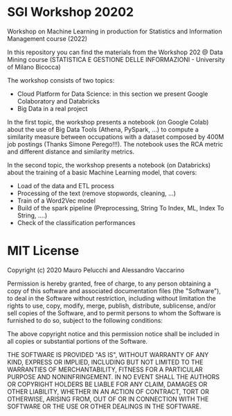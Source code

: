 # SGI Workshop 20202

Workshop on Machine Learning in production for Statistics and Information Management course (2022)


In this repository you can find the materials from the Workshop 202 @ Data Mining course (STATISTICA E GESTIONE DELLE INFORMAZIONI - University of Milano Bicocca)

The workshop consists of two topics:

- Cloud Platform for Data Science: in this section we present Google Colaboratory and Databricks
- Big Data in a real project

In the first topic, the workshop presents a notebook (on Google Colab) about the use of Big Data Tools (Athena, PySpark, ...) to compute a similarity measure between occupations
with a dataset composed by 400M job postings (Thanks Simone Perego!!!). The notebook uses the RCA metric and different distance and similarity metrics.


In the second topic, the workshop presents a notebook (on Databricks) about the training of a basic Machine Learning model, that covers:

- Load of the data and ETL process
- Processing of the text (remove stopwords, cleaning, ...)
- Train of a Word2Vec model
- Build of the spark pipeline (Preprocessing, String To Index, ML, Index To String, ....)
- Check of the classification performances


# MIT License

Copyright (c) 2020 Mauro Pelucchi and Alessandro Vaccarino

Permission is hereby granted, free of charge, to any person obtaining a copy
of this software and associated documentation files (the "Software"), to deal
in the Software without restriction, including without limitation the rights
to use, copy, modify, merge, publish, distribute, sublicense, and/or sell
copies of the Software, and to permit persons to whom the Software is
furnished to do so, subject to the following conditions:

The above copyright notice and this permission notice shall be included in all
copies or substantial portions of the Software.

THE SOFTWARE IS PROVIDED "AS IS", WITHOUT WARRANTY OF ANY KIND, EXPRESS OR
IMPLIED, INCLUDING BUT NOT LIMITED TO THE WARRANTIES OF MERCHANTABILITY,
FITNESS FOR A PARTICULAR PURPOSE AND NONINFRINGEMENT. IN NO EVENT SHALL THE
AUTHORS OR COPYRIGHT HOLDERS BE LIABLE FOR ANY CLAIM, DAMAGES OR OTHER
LIABILITY, WHETHER IN AN ACTION OF CONTRACT, TORT OR OTHERWISE, ARISING FROM,
OUT OF OR IN CONNECTION WITH THE SOFTWARE OR THE USE OR OTHER DEALINGS IN THE
SOFTWARE.
